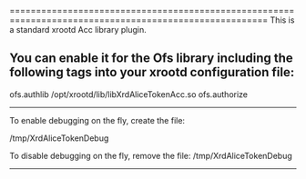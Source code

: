 =======================================================================================================
This is a standard xrootd Acc library plugin.

You can enable it for the Ofs library including the following tags into your xrootd configuration file:
-------------------------------------------------------------------------------------------------------

ofs.authlib /opt/xrootd/lib/libXrdAliceTokenAcc.so
ofs.authorize

-------------------------------------------------------------------------------------------------------

To enable debugging on the fly, create the file:

/tmp/XrdAliceTokenDebug

To disable debugging on the fly, remove the file:
/tmp/XrdAliceTokenDebug

-------------------------------------------------------------------------------------------------------
